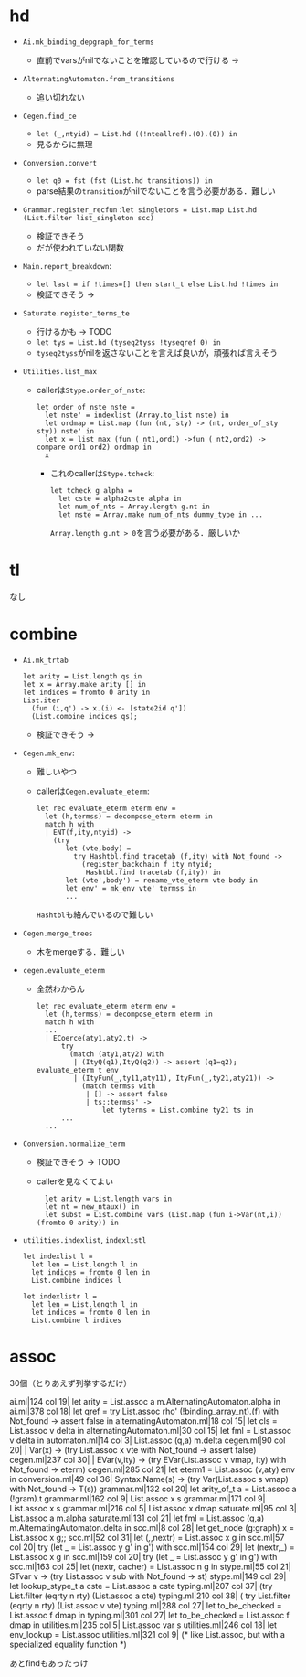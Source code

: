 
hd
===============================================================================

+ `Ai.mk_binding_depgraph_for_terms`

    + 直前でvarsがnilでないことを確認しているので行ける → [](../can_be_verified.md#Ai__mk_binding_depgraph_for_terms)

+ `AlternatingAutomaton.from_transitions`

    + 追い切れない

+ `Cegen.find_ce`
    + `let (_,ntyid) = List.hd ((!nteallref).(0).(0)) in`
    + 見るからに無理

+ `Conversion.convert`

    + `let q0 = fst (fst (List.hd transitions)) in`
    + parse結果の`transition`がnilでないことを言う必要がある．難しい

+ `Grammar.register_recfun` :`let singletons = List.map List.hd (List.filter list_singleton scc)`

    + 検証できそう
    + だが使われていない関数

+ `Main.report_breakdown`:
    + `let last = if !times=[] then start_t else List.hd !times in`
    + 検証できそう → [](../can_be_verified.md#Main__report_breakdown)

+ `Saturate.register_terms_te`

    + 行けるかも → TODO
    + `let tys = List.hd (tyseq2tyss !tyseqref 0) in`
    + `tyseq2tyss`がnilを返さないことを言えば良いが，頑張れば言えそう

+ `Utilities.list_max`

    + callerは`Stype.order_of_nste`:

        ```
        let order_of_nste nste =
          let nste' = indexlist (Array.to_list nste) in
          let ordmap = List.map (fun (nt, sty) -> (nt, order_of_sty sty)) nste' in
          let x = list_max (fun (_nt1,ord1) ->fun (_nt2,ord2) -> compare ord1 ord2) ordmap in
          x
        ```

        + これのcallerは`Stype.tcheck`:

            ```
            let tcheck g alpha =
              let cste = alpha2cste alpha in
              let num_of_nts = Array.length g.nt in
              let nste = Array.make num_of_nts dummy_type in ...
            ```

          `Array.length g.nt > 0`を言う必要がある．厳しいか

tl
==

なし

combine
=======

+ `Ai.mk_trtab`

    ```
    let arity = List.length qs in
    let x = Array.make arity [] in
    let indices = fromto 0 arity in
    List.iter
      (fun (i,q') -> x.(i) <- [state2id q'])
      (List.combine indices qs);
    ```

    + 検証できそう → [](../can_be_verified.md#Ai__mk_trtab)

+ `Cegen.mk_env`:
    + 難しいやつ
    + callerは`Cegen.evaluate_eterm`:

        ```
        let rec evaluate_eterm eterm env =
          let (h,termss) = decompose_eterm eterm in
          match h with
          | ENT(f,ity,ntyid) ->
            (try
               let (vte,body) =
                 try Hashtbl.find tracetab (f,ity) with Not_found ->
                   (register_backchain f ity ntyid;
                    Hashtbl.find tracetab (f,ity)) in
               let (vte',body') = rename_vte_eterm vte body in
               let env' = mk_env vte' termss in
               ...
        ```

      `Hashtbl`も絡んでいるので難しい

+ `Cegen.merge_trees`

    + 木をmergeする．難しい

+ `cegen.evaluate_eterm`

    + 全然わからん

      ```
      let rec evaluate_eterm eterm env =
        let (h,termss) = decompose_eterm eterm in
        match h with
        ...
        | ECoerce(aty1,aty2,t) ->
            try
              (match (aty1,aty2) with
               | (ItyQ(q1),ItyQ(q2)) -> assert (q1=q2); evaluate_eterm t env
               | (ItyFun(_,ty11,aty11), ItyFun(_,ty21,aty21)) ->
                 (match termss with
                  | [] -> assert false
                  | ts::termss' ->
                      let tyterms = List.combine ty21 ts in
            ...
        ...
      ```

+ `Conversion.normalize_term`

    + 検証できそう → TODO
    + callerを見なくてよい

      ```
        let arity = List.length vars in
        let nt = new_ntaux() in
        let subst = List.combine vars (List.map (fun i->Var(nt,i)) (fromto 0 arity)) in
      ```

+ `utilities.indexlist`, `indexlistl`

    ```
    let indexlist l =
      let len = List.length l in
      let indices = fromto 0 len in
      List.combine indices l

    let indexlistr l =
      let len = List.length l in
      let indices = fromto 0 len in
      List.combine l indices
    ```


assoc
=====

30個（とりあえず列挙するだけ）

ai.ml|124 col 19| let arity = List.assoc a m.AlternatingAutomaton.alpha in
ai.ml|378 col 18| let qref = try List.assoc rho' (!binding_array_nt).(f) with Not_found -> assert false in
alternatingAutomaton.ml|18 col 15| let cls = List.assoc v delta in
alternatingAutomaton.ml|30 col 15| let fml = List.assoc v delta in
automaton.ml|14 col 3| List.assoc (q,a) m.delta
cegen.ml|90 col 20| | Var(x) -> (try List.assoc x vte with Not_found -> assert false)
cegen.ml|237 col 30| | EVar(v,ity) -> (try EVar(List.assoc v vmap, ity) with Not_found -> eterm)
cegen.ml|285 col 21| let eterm1 = List.assoc (v,aty) env in
conversion.ml|49 col 36| Syntax.Name(s) -> (try Var(List.assoc s vmap) with Not_found -> T(s))
grammar.ml|132 col 20| let arity_of_t a = List.assoc a (!gram).t
grammar.ml|162 col 9| List.assoc x s
grammar.ml|171 col 9| List.assoc x s
grammar.ml|216 col 5| List.assoc x dmap
saturate.ml|95 col 3| List.assoc a m.alpha
saturate.ml|131 col 21| let fml = List.assoc (q,a) m.AlternatingAutomaton.delta in
scc.ml|8 col 28| let get_node (g:graph) x = List.assoc x g;;
scc.ml|52 col 31| let (_,_,nextr) = List.assoc x g in
scc.ml|57 col 20| try (let _ = List.assoc y g' in g') with
scc.ml|154 col 29| let (nextr,_) = List.assoc x g in
scc.ml|159 col 20| try (let _ = List.assoc y g' in g') with
scc.ml|163 col 25| let (nextr, cacher) = List.assoc n g in
stype.ml|55 col 21| STvar v -> (try List.assoc v sub with Not_found -> st)
stype.ml|149 col 29| let lookup_stype_t a cste = List.assoc a cste
typing.ml|207 col 37| (try List.filter (eqrty n rty) (List.assoc a cte)
typing.ml|210 col 38| ( try List.filter (eqrty n rty) (List.assoc v vte)
typing.ml|288 col 27| let to_be_checked = List.assoc f dmap in
typing.ml|301 col 27| let to_be_checked = List.assoc f dmap in
utilities.ml|235 col 5| List.assoc var s
utilities.ml|246 col 18| let env_lookup = List.assoc
utilities.ml|321 col 9| (* like List.assoc, but with a specialized equality function *)

あとfindもあったっけ

